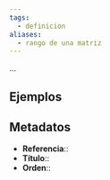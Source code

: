 ```yaml
---
tags:
  - definicion
aliases:
  - rango de una matriz
---
```

...

## Ejemplos

## Metadatos
- **Referencia**::
- **Título**::
- **Orden**::
